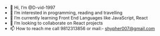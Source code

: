- 👋 Hi, I’m @D-vid-1997
- 👀 I’m interested in programming, reading and travelling
- 🌱 I’m currently learning Front End Languages like JavaScript, React
- 💞️ I’m looking to collaborate on React projects
- 📫 How to reach me call 9812313856 or mail:- shypher007@gmail.com

<!---
D-vid-1997/D-vid-1997 is a ✨ special ✨ repository because its `README.md` (this file) appears on your GitHub profile.
You can click the Preview link to take a look at your changes.
--->
